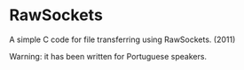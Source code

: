 RawSockets
==========

A simple C code for file transferring using RawSockets. (2011)

Warning: it has been written for Portuguese speakers.
